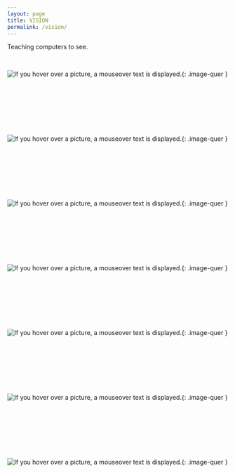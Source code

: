 ```yaml
---
layout: page
title: VISION
permalink: /vision/
---
```



Teaching computers to see.

<br>

![If you hover over a picture, a mouseover text is displayed.](/data/cv/hopper_new.jpg "If you hover over a picture, a mouseover text is displayed."){: .image-quer }



<br><br><br><br><br><br>

![If you hover over a picture, a mouseover text is displayed.](/data/cv/Aldrin_Apollo_11_new.jpg "If you hover over a picture, a mouseover text is displayed."){: .image-quer }

<br><br><br><br><br><br>



![If you hover over a picture, a mouseover text is displayed.](/data/cv/17_juni_new.jpg "If you hover over a picture, a mouseover text is displayed."){: .image-quer }

<br><br><br><br><br><br>


![If you hover over a picture, a mouseover text is displayed.](/data/cv/bedroom_new.jpg "If you hover over a picture, a mouseover text is displayed."){: .image-quer }

<br><br><br><br><br><br>



![If you hover over a picture, a mouseover text is displayed.](/data/cv/camouflage_new.jpg "If you hover over a picture, a mouseover text is displayed."){: .image-quer }

<br><br><br><br><br><br>

![If you hover over a picture, a mouseover text is displayed.](/data/cv/Pieter_Bruegel_new.jpg "If you hover over a picture, a mouseover text is displayed."){: .image-quer }

<br><br><br><br><br><br>


![If you hover over a picture, a mouseover text is displayed.](/data/cv/xian_new.jpg "If you hover over a picture, a mouseover text is displayed."){: .image-quer }

<br><br><br><br><br><br>